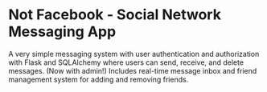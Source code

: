 # Not Facebook - Social Network Messaging App 
A very simple messaging system with user authentication and authorization with Flask and SQLAlchemy where users can send, receive, and delete messages. (Now with admin!)
Includes real-time message inbox and friend management system for adding and removing friends.
